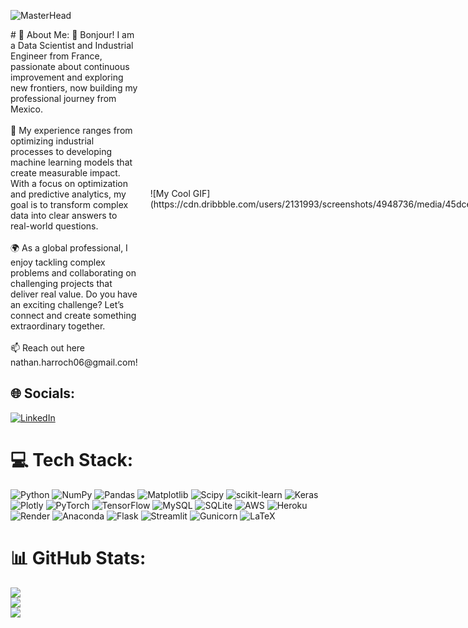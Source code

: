 <!-- Banner -->
![MasterHead](https://cdn.dribbble.com/users/2131993/screenshots/4948736/media/45dceb640723d72436c427add7966cf8.gif)

<div style="display: flex; align-items: center; justify-content: space-between;">

  <div style="flex: 1; padding-right: 20px;">
    # 💫 About Me:
    👋 Bonjour! I am a Data Scientist and Industrial Engineer from France, passionate about continuous improvement and exploring new frontiers, now building my professional journey from Mexico.<br><br>🚀 My experience ranges from optimizing industrial processes to developing machine learning models that create measurable impact. With a focus on optimization and predictive analytics, my goal is to transform complex data into clear answers to real-world questions.<br><br>🌍 As a global professional, I enjoy tackling complex problems and collaborating on challenging projects that deliver real value. Do you have an exciting challenge? Let’s connect and create something extraordinary together.<br><br>📫 Reach out here nathan.harroch06@gmail.com!
  </div>

  <div style="flex: 1;">
    ![My Cool GIF](https://cdn.dribbble.com/users/2131993/screenshots/4948736/media/45dceb640723d72436c427add7966cf8.gif)
  </div>

</div>

## 🌐 Socials:
[![LinkedIn](https://img.shields.io/badge/LinkedIn-%230077B5.svg?logo=linkedin&logoColor=white)](https://linkedin.com/in/https://www.linkedin.com/in/nathan-harroch-b11590196/) 

# 💻 Tech Stack:
![Python](https://img.shields.io/badge/python-3670A0?style=flat&logo=python&logoColor=ffdd54) 
![NumPy](https://img.shields.io/badge/numpy-%23013243.svg?style=flat&logo=numpy&logoColor=white) 
![Pandas](https://img.shields.io/badge/pandas-%23150458.svg?style=flat&logo=pandas&logoColor=white) 
![Matplotlib](https://img.shields.io/badge/Matplotlib-%23ffffff.svg?style=flat&logo=Matplotlib&logoColor=black) 
![Scipy](https://img.shields.io/badge/SciPy-%230C55A5.svg?style=flat&logo=scipy&logoColor=%white) 
![scikit-learn](https://img.shields.io/badge/scikit--learn-%23F7931E.svg?style=flat&logo=scikit-learn&logoColor=white) 
![Keras](https://img.shields.io/badge/Keras-%23D00000.svg?style=flat&logo=Keras&logoColor=white) 
![Plotly](https://img.shields.io/badge/Plotly-%233F4F75.svg?style=flat&logo=plotly&logoColor=white) 
![PyTorch](https://img.shields.io/badge/PyTorch-%23EE4C2C.svg?style=flat&logo=PyTorch&logoColor=white) 
![TensorFlow](https://img.shields.io/badge/TensorFlow-%23FF6F00.svg?style=flat&logo=TensorFlow&logoColor=white)
![MySQL](https://img.shields.io/badge/mysql-4479A1.svg?style=flat&logo=mysql&logoColor=white) 
![SQLite](https://img.shields.io/badge/sqlite-%2307405e.svg?style=flat&logo=sqlite&logoColor=white) 
![AWS](https://img.shields.io/badge/AWS-%23FF9900.svg?style=flat&logo=amazon-aws&logoColor=white) 
![Heroku](https://img.shields.io/badge/heroku-%23430098.svg?style=flat&logo=heroku&logoColor=white) 
![Render](https://img.shields.io/badge/Render-%46E3B7.svg?style=flat&logo=render&logoColor=white) 
![Anaconda](https://img.shields.io/badge/Anaconda-%2344A833.svg?style=flat&logo=anaconda&logoColor=white) 
![Flask](https://img.shields.io/badge/flask-%23000.svg?style=flat&logo=flask&logoColor=white) 
![Streamlit](https://img.shields.io/badge/Streamlit-%23FE4B4B.svg?style=flat&logo=streamlit&logoColor=white) 
![Gunicorn](https://img.shields.io/badge/gunicorn-%298729.svg?style=flat&logo=gunicorn&logoColor=white) 
![LaTeX](https://img.shields.io/badge/latex-%23008080.svg?style=flat&logo=latex&logoColor=white) 


# 📊 GitHub Stats:
![](https://github-readme-stats.vercel.app/api?username=Nathan2605&theme=dark&hide_border=false&include_all_commits=false&count_private=false)<br/>
![](https://github-readme-streak-stats.herokuapp.com/?user=Nathan2605&theme=dark&hide_border=false)<br/>
![](https://github-readme-stats.vercel.app/api/top-langs/?username=Nathan2605&theme=dark&hide_border=false&include_all_commits=false&count_private=false&layout=compact)



